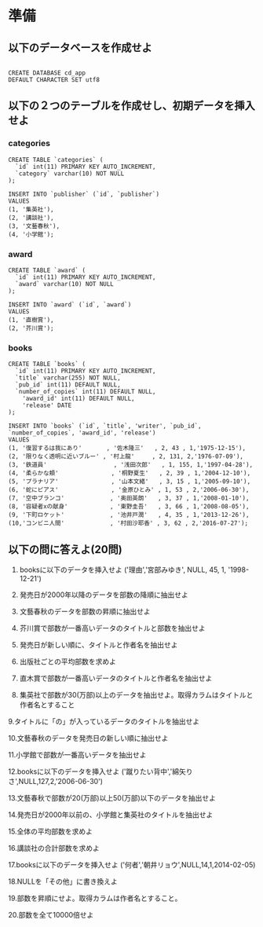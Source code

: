 # 準備

## 以下のデータベースを作成せよ

```

CREATE DATABASE cd_app
DEFAULT CHARACTER SET utf8
```

## 以下の２つのテーブルを作成せし、初期データを挿入せよ

### categories

```
CREATE TABLE `categories` (
  `id` int(11) PRIMARY KEY AUTO_INCREMENT,
  `category` varchar(10) NOT NULL
);

INSERT INTO `publisher` (`id`, `publisher`)
VALUES
(1, '集英社'),
(2, '講談社'),
(3, '文藝春秋'),
(4, '小学館');
```
### award

```
CREATE TABLE `award` (
  `id` int(11) PRIMARY KEY AUTO_INCREMENT,
  `award` varchar(10) NOT NULL
);

INSERT INTO `award` (`id`, `award`)
VALUES
(1, '直樹賞'),
(2, '芥川賞');
```


### books

```
CREATE TABLE `books` (
  `id` int(11) PRIMARY KEY AUTO_INCREMENT,
  `title` varchar(255) NOT NULL,
  `pub_id` int(11) DEFAULT NULL,
  `number_of_copies` int(11) DEFAULT NULL,
	'award_id' int(11) DEFAULT NULL,
	'release' DATE
);

INSERT INTO `books` (`id`, `title`, 'writer', `pub_id`, `number_of_copies`, 'award_id', 'release')
VALUES
(1, '復習するは我にあり'       , '佐木隆三'   , 2, 43 , 1,'1975-12-15'),
(2, '限りなく透明に近いブルー' , '村上龍'     , 2, 131, 2,'1976-07-09'),
(3, '鉄道員'                   , '浅田次郎'   , 1, 155, 1,'1997-04-28'),
(4, '柔らかな頬'               , '桐野夏生'   , 2, 39 , 1,'2004-12-10'),
(5, 'プラナリア'               , '山本文緒'   , 3, 15 , 1,'2005-09-10'),
(6, '蛇にピアス'               , '金原ひとみ' , 1, 53 , 2,'2006-06-30'),
(7, '空中ブランコ'             , '奥田英朗'   , 3, 37 , 1,'2008-01-10'),
(8, '容疑者xの献身'            , '東野圭吾'   , 3, 66 , 1,'2008-08-05'),
(9, '下町ロケット'             , '池井戸潤'   , 4, 35 , 1,'2013-12-26'),
(10,'コンビニ人間'             , '村田沙耶香' , 3, 62 , 2,'2016-07-27');

```

## 以下の問に答えよ(20問)

1. booksに以下のデータを挿入せよ
  ('理由','宮部みゆき', NULL, 45, 1, '1998-12-21')

2. 発売日が2000年以降のデータを部数の降順に抽出せよ

3. 文藝春秋のデータを部数の昇順に抽出せよ

4. 芥川賞で部数が一番高いデータのタイトルと部数を抽出せよ

5. 発売日が新しい順に、タイトルと作者名を抽出せよ
  
6. 出版社ごとの平均部数を求めよ

7. 直木賞で部数が一番高いデータのタイトルと作者名を抽出せよ

8. 集英社で部数が30(万部)以上のデータを抽出せよ。取得カラムはタイトルと作者名とすること

9.タイトルに「の」が入っているデータのタイトルを抽出せよ

10.文藝春秋のデータを発売日の新しい順に抽出せよ

11.小学館で部数が一番高いデータを抽出せよ

12.booksに以下のデータを挿入せよ
 ('蹴りたい背中','綿矢りさ',NULL,127,2,'2006-06-30')

13.文藝春秋で部数が20(万部)以上50(万部)以下のデータを抽出せよ

14.発売日が2000年以前の、小学館と集英社のタイトルを抽出せよ

15.全体の平均部数を求めよ

16.講談社の合計部数を求めよ

17.booksに以下のデータを挿入せよ
('何者','朝井リョウ',NULL,14,1,2014-02-05)

18.NULLを「その他」に書き換えよ

19.部数を昇順にせよ。取得カラムは作者名とすること。

20.部数を全て10000倍せよ
